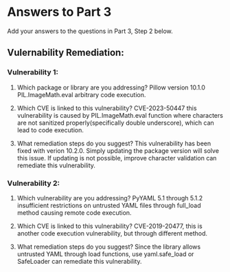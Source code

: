 # Answers to Part 3

Add your answers to the questions in Part 3, Step 2 below. 

## Vulernability Remediation:
### Vulnerability 1: 
1. Which package or library are you addressing?
Pillow version 10.1.0 PIL.ImageMath.eval arbitrary code execution.

3. Which CVE is linked to this vulnerability?
CVE-2023-50447 this vulnerability is caused by PIL.ImageMath.eval function where characters are not sanitized properly(specifically double underscore), which can lead to code execution.

5. What remediation steps do you suggest?
This vulnerability has been fixed with verion 10.2.0. Simply updating the package version will solve this issue. If updating is not possible, improve character validation can remediate this vulnerability.

### Vulnerability 2:
1. Which vulnerability are you addressing?
PyYAML 5.1 through 5.1.2 insufficient restrictions on untrusted YAML files through full_load method causing remote code execution.

3. Which CVE is linked to this vulnerability?
CVE-2019-20477, this is another code execution vulnerability, but through different method.

5. What remediation steps do you suggest?
Since the library allows untrusted YAML through load functions, use yaml.safe_load or SafeLoader can remediate this vulnerability.
